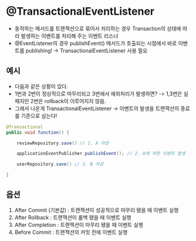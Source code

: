 # @TransactionalEventListener

- 동작하는 메서드를 트랜잭션으로 묶어서 처리하는 경우 Transaction의 상태에 따라 발생하는 이벤트를 처리해 주는 이벤트 리스너
- @EventListener의 경우 publishEvent() 메서드가 호출되는 시점에서 바로 이벤트를 publishing! -> TransactionalEventListener 사용 필요

## 예시
- 다음과 같은 상황이 있다.
- 1번과 2번이 정상적으로 마무리되고 3번에서 예외처리가 발생하면? -> 1,3번은 실패지만 2번은 rollback이 이루어지지 않음.
- 그래서 나온게 TransactionalEventListener -> 이벤트의 발생을 트랜잭션의 종료를 기준으로 삼는다!
```java
@Transactional
public void function() {

    reviewRepository.save() // 1. A 저장

    applicationEventPublisher.publishEvent(); // 2. A에 의한 이벤트 발생

    userRepository.save() // 3. B 저장

}
```

## 옵션
1. After Commit (기본값) : 트랜잭션이 성공적으로 마무리 됐을 때 이벤트 실행
2. After Rollback : 트랜잭션이 롤백 됐을 때 이벤트 실행
3. After Completion : 트랜잭션이 마무리 됐을 때 이벤트 실행
4. Before Commit : 트랜잭션의 커밋 전에 이벤트 실행
